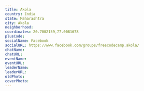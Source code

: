 ```yaml
---
title: Akola
country: India
state: Maharashtra
city: Akola
neighborhood: 
coordinates: 20.7002159,77.0081678
plusCode:
socialName: Facebook
socialURL: https://www.facebook.com/groups/freecodecamp.akola/
chatName:
chatURL:
eventName:
eventURL:
leaderName:
leaderURL:
oldPhoto: 
coverPhoto:
---
```


